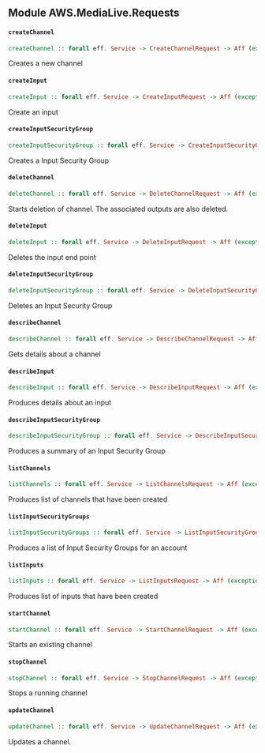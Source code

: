 ## Module AWS.MediaLive.Requests

#### `createChannel`

``` purescript
createChannel :: forall eff. Service -> CreateChannelRequest -> Aff (exception :: EXCEPTION | eff) CreateChannelResponse
```

Creates a new channel

#### `createInput`

``` purescript
createInput :: forall eff. Service -> CreateInputRequest -> Aff (exception :: EXCEPTION | eff) CreateInputResponse
```

Create an input

#### `createInputSecurityGroup`

``` purescript
createInputSecurityGroup :: forall eff. Service -> CreateInputSecurityGroupRequest -> Aff (exception :: EXCEPTION | eff) CreateInputSecurityGroupResponse
```

Creates a Input Security Group

#### `deleteChannel`

``` purescript
deleteChannel :: forall eff. Service -> DeleteChannelRequest -> Aff (exception :: EXCEPTION | eff) DeleteChannelResponse
```

Starts deletion of channel. The associated outputs are also deleted.

#### `deleteInput`

``` purescript
deleteInput :: forall eff. Service -> DeleteInputRequest -> Aff (exception :: EXCEPTION | eff) DeleteInputResponse
```

Deletes the input end point

#### `deleteInputSecurityGroup`

``` purescript
deleteInputSecurityGroup :: forall eff. Service -> DeleteInputSecurityGroupRequest -> Aff (exception :: EXCEPTION | eff) DeleteInputSecurityGroupResponse
```

Deletes an Input Security Group

#### `describeChannel`

``` purescript
describeChannel :: forall eff. Service -> DescribeChannelRequest -> Aff (exception :: EXCEPTION | eff) DescribeChannelResponse
```

Gets details about a channel

#### `describeInput`

``` purescript
describeInput :: forall eff. Service -> DescribeInputRequest -> Aff (exception :: EXCEPTION | eff) DescribeInputResponse
```

Produces details about an input

#### `describeInputSecurityGroup`

``` purescript
describeInputSecurityGroup :: forall eff. Service -> DescribeInputSecurityGroupRequest -> Aff (exception :: EXCEPTION | eff) DescribeInputSecurityGroupResponse
```

Produces a summary of an Input Security Group

#### `listChannels`

``` purescript
listChannels :: forall eff. Service -> ListChannelsRequest -> Aff (exception :: EXCEPTION | eff) ListChannelsResponse
```

Produces list of channels that have been created

#### `listInputSecurityGroups`

``` purescript
listInputSecurityGroups :: forall eff. Service -> ListInputSecurityGroupsRequest -> Aff (exception :: EXCEPTION | eff) ListInputSecurityGroupsResponse
```

Produces a list of Input Security Groups for an account

#### `listInputs`

``` purescript
listInputs :: forall eff. Service -> ListInputsRequest -> Aff (exception :: EXCEPTION | eff) ListInputsResponse
```

Produces list of inputs that have been created

#### `startChannel`

``` purescript
startChannel :: forall eff. Service -> StartChannelRequest -> Aff (exception :: EXCEPTION | eff) StartChannelResponse
```

Starts an existing channel

#### `stopChannel`

``` purescript
stopChannel :: forall eff. Service -> StopChannelRequest -> Aff (exception :: EXCEPTION | eff) StopChannelResponse
```

Stops a running channel

#### `updateChannel`

``` purescript
updateChannel :: forall eff. Service -> UpdateChannelRequest -> Aff (exception :: EXCEPTION | eff) UpdateChannelResponse
```

Updates a channel.


